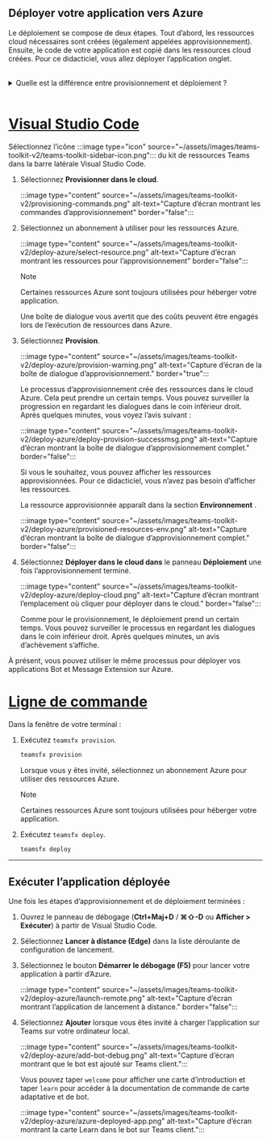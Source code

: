 ## <a name="deploy-your-app-to-azure"></a>Déployer votre application vers Azure

Le déploiement se compose de deux étapes.  Tout d’abord, les ressources cloud nécessaires sont créées (également appelées approvisionnement). Ensuite, le code de votre application est copié dans les ressources cloud créées. Pour ce didacticiel, vous allez déployer l’application onglet.
<br> 
<br>
<details>
<summary>Quelle est la différence entre provisionnement et déploiement ?</summary>
<br>
L’étape <b>Provision</b> crée des ressources dans Azure et Microsoft 365 pour votre application, mais aucun code (HTML, CSS, JavaScript, etc.) n’est copié dans les ressources. L’étape <b>Déployer</b> copie le code de votre application dans les ressources que vous avez créées pendant l’étape de provisionnement. Il est courant de déployer plusieurs fois sans provisionner de nouvelles ressources. Étant donné que l’étape de provisionnement peut prendre un certain temps, elle est distincte de l’étape de déploiement.
</details>
<br>

# <a name="visual-studio-code"></a>[Visual Studio Code](#tab/vscode)

Sélectionnez l’icône :::image type="icon" source="~/assets/images/teams-toolkit-v2/teams-toolkit-sidebar-icon.png"::: du kit de ressources Teams dans la barre latérale Visual Studio Code.

1. Sélectionnez **Provisionner dans le cloud**.

   :::image type="content" source="~/assets/images/teams-toolkit-v2/provisioning-commands.png" alt-text="Capture d’écran montrant les commandes d’approvisionnement" border="false":::

1. Sélectionnez un abonnement à utiliser pour les ressources Azure.

    :::image type="content" source="~/assets/images/teams-toolkit-v2/deploy-azure/select-resource.png" alt-text="Capture d’écran montrant les ressources pour l’approvisionnement" border="false":::

   > [!NOTE]
   > Certaines ressources Azure sont toujours utilisées pour héberger votre application.

    Une boîte de dialogue vous avertit que des coûts peuvent être engagés lors de l’exécution de ressources dans Azure.

1. Sélectionnez **Provision**.

   :::image type="content" source="~/assets/images/teams-toolkit-v2/deploy-azure/provision-warning.png" alt-text="Capture d’écran de la boîte de dialogue d’approvisionnement." border="true":::

   Le processus d’approvisionnement crée des ressources dans le cloud Azure. Cela peut prendre un certain temps. Vous pouvez surveiller la progression en regardant les dialogues dans le coin inférieur droit. Après quelques minutes, vous voyez l’avis suivant :

   :::image type="content" source="~/assets/images/teams-toolkit-v2/deploy-azure/deploy-provision-successmsg.png" alt-text="Capture d’écran montrant la boîte de dialogue d’approvisionnement complet." border="false":::

    Si vous le souhaitez, vous pouvez afficher les ressources approvisionnées. Pour ce didacticiel, vous n’avez pas besoin d’afficher les ressources.

    La ressource approvisionnée apparaît dans la section **Environnement** .

    :::image type="content" source="~/assets/images/teams-toolkit-v2/deploy-azure/provisioned-resources-env.png" alt-text="Capture d’écran montrant la boîte de dialogue d’approvisionnement complet." border="false":::

1. Sélectionnez **Déployer dans le cloud dans** le panneau **Déploiement** une fois l’approvisionnement terminé.

   :::image type="content" source="~/assets/images/teams-toolkit-v2/deploy-azure/deploy-cloud.png" alt-text="Capture d’écran montrant l’emplacement où cliquer pour déployer dans le cloud." border="false":::

   Comme pour le provisionnement, le déploiement prend un certain temps. Vous pouvez surveiller le processus en regardant les dialogues dans le coin inférieur droit. Après quelques minutes, un avis d’achèvement s’affiche.

À présent, vous pouvez utiliser le même processus pour déployer vos applications Bot et Message Extension sur Azure.

# <a name="command-line"></a>[Ligne de commande](#tab/cli)

Dans la fenêtre de votre terminal :

1. Exécutez `teamsfx provision`.

   ``` bash
   teamsfx provision
   ```

   Lorsque vous y êtes invité, sélectionnez un abonnement Azure pour utiliser des ressources Azure.

   > [!NOTE]
   > Certaines ressources Azure sont toujours utilisées pour héberger votre application.

1. Exécutez `teamsfx deploy`.

   ``` bash
   teamsfx deploy
   ```

---

## <a name="run-the-deployed-app"></a>Exécuter l’application déployée

Une fois les étapes d’approvisionnement et de déploiement terminées :

1. Ouvrez le panneau de débogage (**Ctrl+Maj+D** / **⌘⇧-D** ou **Afficher > Exécuter**) à partir de Visual Studio Code.
1. Sélectionnez **Lancer à distance (Edge)** dans la liste déroulante de configuration de lancement.
1. Sélectionnez le bouton **Démarrer le débogage (F5)** pour lancer votre application à partir d’Azure.

   :::image type="content" source="~/assets/images/teams-toolkit-v2/deploy-azure/launch-remote.png" alt-text="Capture d’écran montrant l’application de lancement à distance." border="false":::

1. Sélectionnez **Ajouter** lorsque vous êtes invité à charger l’application sur Teams sur votre ordinateur local.

   :::image type="content" source="~/assets/images/teams-toolkit-v2/deploy-azure/add-bot-debug.png" alt-text="Capture d’écran montrant que le bot est ajouté sur Teams client.":::

   Vous pouvez taper `welcome` pour afficher une carte d’introduction et taper `learn` pour accéder à la documentation de commande de carte adaptative et de bot.

   :::image type="content" source="~/assets/images/teams-toolkit-v2/deploy-azure/azure-deployed-app.png" alt-text="Capture d’écran montrant la carte Learn dans le bot sur Teams client.":::       



